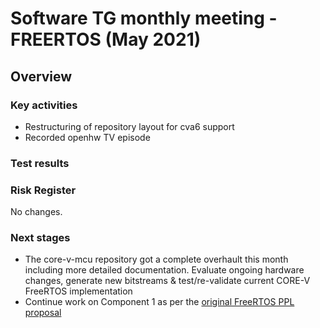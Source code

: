 # Software TG monthly meeting - FREERTOS (May 2021)
## Overview

### Key activities
* Restructuring of repository layout for cva6 support
* Recorded openhw TV episode

### Test results
### Risk Register

No changes.

### Next stages
* The core-v-mcu repository got a complete overhault this month including more
detailed documentation. Evaluate ongoing hardware changes, generate new
bitstreams & test/re-validate current CORE-V FreeRTOS implementation
* Continue work on Component 1 as per the [original FreeRTOS PPL
  proposal](https://github.com/openhwgroup/core-v-docs/blob/master/program/core-v-free-rtos-ppl.md)
